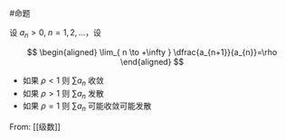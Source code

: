 #命题 

设 $a_{n}>0,\; n=1,2,\dots$，设

$$
\begin{aligned}
\lim_{ n \to +\infty } \dfrac{a_{n+1}}{a_{n}}=\rho
\end{aligned}
$$

- 如果 $\rho<1$ 则 $\sum a_{n}$ 收敛
- 如果 $\rho>1$ 则 $\sum a_{n}$ 发散
- 如果 $\rho=1$ 则 $\sum a_{n}$ 可能收敛可能发散

From: [[级数]]